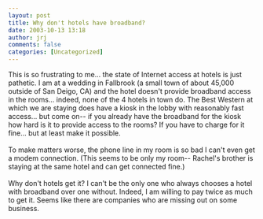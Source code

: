 ```yaml
---
layout: post
title: Why don't hotels have broadband?
date: 2003-10-13 13:18
author: jrj
comments: false
categories: [Uncategorized]
---
```

This is so frustrating to me... the state of Internet access at hotels is just pathetic. I am at a wedding in Fallbrook (a small town of about 45,000 outside of San Deigo, CA) and the hotel doesn't provide broadband access in the rooms... indeed, none of the 4 hotels in town do. The Best Western at which we are staying does have a kiosk in the lobby with reasonably fast access... but come on-- if you already have the broadband for the kiosk how hard is it to provide access to the rooms? If you have to charge for it fine... but at least make it possible.
<br />
<br />To make matters worse, the phone line in my room is so bad I can't even get a modem connection. (This seems to be only my room-- Rachel's brother is staying at the same hotel and can get connected fine.)
<br />
<br />Why don't hotels get it? I can't be the only one who always chooses a hotel with broadband over one without. Indeed, I am willing to pay twice as much to get it. Seems like there are companies who are missing out on some business.
